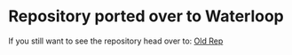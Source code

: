 # Repository ported over to Waterloop

If you still want to see the repository head over to: [Old Rep](https://github.com/arora-aditya/mrgoose/tree/cca9e64a2e0eed53a0818dc9bbdbab51566c0d17)
